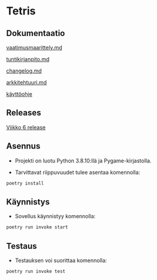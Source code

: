 # Tetris

## Dokumentaatio

[vaatimusmaarittely.md](https://github.com/nie-ed/ot-harjoitustyo/blob/master/dokumentaatio/vaatimusmaarittely.md)

[tuntikirjanpito.md](https://github.com/nie-ed/ot-harjoitustyo/blob/master/dokumentaatio/tuntikirjanpito.md)

[changelog.md](https://github.com/nie-ed/ot-harjoitustyo/blob/master/dokumentaatio/changelog.md)

[arkkitehtuuri.md](https://github.com/nie-ed/ot-harjoitustyo/blob/master/dokumentaatio/arkkitehtuuri.md)

[käyttöohje](https://github.com/nie-ed/ot-harjoitustyo/blob/master/dokumentaatio/k%C3%A4ytt%C3%B6ohje.md)

## Releases

[Viikko 6 release](https://github.com/nie-ed/ot-harjoitustyo/releases/tag/viikko6)

## Asennus

- Projekti on luotu Python 3.8.10:llä ja Pygame-kirjastolla.

- Tarvittavat riippuvuudet tulee asentaa komennolla:
```bash
poetry install
```
 ## Käynnistys
 
- Sovellus käynnistyy komennolla:
```bash
poetry run invoke start
```

## Testaus

- Testauksen voi suorittaa komennolla:
```bash
poetry run invoke test
```

